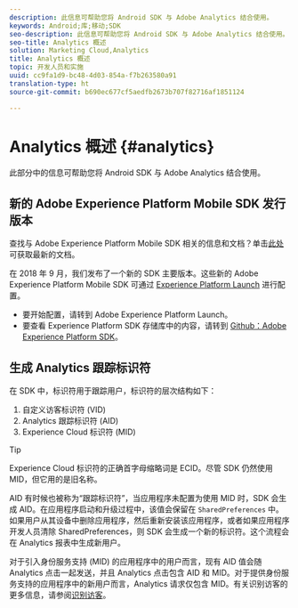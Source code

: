 ```yaml
---
description: 此信息可帮助您将 Android SDK 与 Adobe Analytics 结合使用。
keywords: Android;库;移动;SDK
seo-description: 此信息可帮助您将 Android SDK 与 Adobe Analytics 结合使用。
seo-title: Analytics 概述
solution: Marketing Cloud,Analytics
title: Analytics 概述
topic: 开发人员和实施
uuid: cc9fa1d9-bc48-4d03-854a-f7b263580a91
translation-type: ht
source-git-commit: b690ec677cf5aedfb2673b707f82716af1851124

---
```



# Analytics 概述 {#analytics}

此部分中的信息可帮助您将 Android SDK 与 Adobe Analytics 结合使用。

## 新的 Adobe Experience Platform Mobile SDK 发行版本

查找与 Adobe Experience Platform Mobile SDK 相关的信息和文档？单击[此处](https://aep-sdks.gitbook.io/docs/)可获取最新的文档。

在 2018 年 9 月，我们发布了一个新的 SDK 主要版本。这些新的 Adobe Experience Platform Mobile SDK 可通过 [Experience Platform Launch](https://www.adobe.com/cn/experience-platform/launch.html) 进行配置。

* 要开始配置，请转到 Adobe Experience Platform Launch。
* 要查看 Experience Platform SDK 存储库中的内容，请转到 [Github：Adobe Experience Platform SDK](https://github.com/Adobe-Marketing-Cloud/acp-sdks)。

## 生成 Analytics 跟踪标识符

在 SDK 中，标识符用于跟踪用户，标识符的层次结构如下：

1. 自定义访客标识符 (VID)
2. Analytics 跟踪标识符 (AID)
3. Experience Cloud 标识符 (MID)

>[!TIP]
>
>Experience Cloud 标识符的正确首字母缩略词是 ECID。尽管 SDK 仍然使用 MID，但它用的是旧名称。

AID 有时候也被称为“跟踪标识符”，当应用程序未配置为使用 MID 时，SDK 会生成 AID。在应用程序启动和升级过程中，该值会保留在 `SharedPreferences` 中。如果用户从其设备中删除应用程序，然后重新安装该应用程序，或者如果应用程序开发人员清除 SharedPreferences，则 SDK 会生成一个新的标识符。这个流程会在 Analytics 报表中生成新用户。

对于引入身份服务支持 (MID) 的应用程序中的用户而言，现有 AID 值会随 Analytics 点击一起发送，并且 Analytics 点击包含 AID 和 MID。对于提供身份服务支持的应用程序中的新用户而言，Analytics 请求仅包含 MID。有关识别访客的更多信息，请参阅[识别访客](https://docs.adobe.com/content/help/zh-Hans/analytics/export/analytics-data-feed/data-feed-contents/datafeeds-visid.html)。